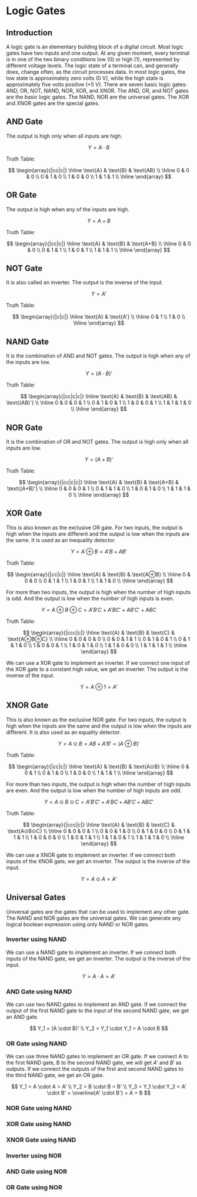 # Logic Gates

## Introduction

A logic gate is an elementary building block of a digital circuit. Most logic gates have two inputs and one output. At any given moment, every terminal is in one of the two binary conditions low (0) or high (1), represented by different voltage levels. The logic state of a terminal can, and generally does, change often, as the circuit processes data. In most logic gates, the low state is approximately zero volts (0 V), while the high state is approximately five volts positive (+5 V). There are seven basic logic gates: AND, OR, NOT, NAND, NOR, XOR, and XNOR. The AND, OR, and NOT gates are the basic logic gates. The NAND, NOR are the universal gates. The XOR and XNOR gates are the special gates.

## AND Gate

The output is high only when all inputs are high.

$$
Y = A \cdot B
$$

Truth Table:

$$
\begin{array}{|cc|c|}
\hline
\text{A} & \text{B} & \text{AB} \\
\hline
0 & 0 & 0 \\
0 & 1 & 0 \\
1 & 0 & 0 \\
1 & 1 & 1 \\
\hline
\end{array}
$$

## OR Gate

The output is high when any of the inputs are high.

$$
Y = A + B
$$

Truth Table:

$$
\begin{array}{|cc|c|}
\hline
\text{A} & \text{B} & \text{A+B} \\
\hline
0 & 0 & 0 \\
0 & 1 & 1 \\
1 & 0 & 1 \\
1 & 1 & 1 \\
\hline
\end{array}
$$

## NOT Gate

It is also called an inverter. The output is the inverse of the input.

$$
Y = A'
$$

Truth Table:

$$
\begin{array}{|c|c|}
\hline
\text{A} & \text{A'} \\
\hline
0 & 1 \\
1 & 0 \\
\hline
\end{array}
$$

## NAND Gate

It is the combination of AND and NOT gates. The output is high when any of the inputs are low.

$$
Y = (A \cdot B)'
$$

Truth Table:

$$
\begin{array}{|cc|c|c|}
\hline
\text{A} & \text{B} & \text{AB} & \text{(AB)'} \\
\hline
0 & 0 & 0 & 1 \\
0 & 1 & 0 & 1 \\
1 & 0 & 0 & 1 \\
1 & 1 & 1 & 0 \\
\hline
\end{array}
$$

## NOR Gate

It is the combination of OR and NOT gates. The output is high only when all inputs are low.

$$
Y = (A + B)'
$$

Truth Table:

$$
\begin{array}{|cc|c|c|}
\hline
\text{A} & \text{B} & \text{A+B} & \text{(A+B)'} \\
\hline
0 & 0 & 0 & 1 \\
0 & 1 & 1 & 0 \\
1 & 0 & 1 & 0 \\
1 & 1 & 1 & 0 \\
\hline
\end{array}
$$

## XOR Gate

This is also known as the exclusive OR gate.
For two inputs, the output is high when the inputs are different and the output is low when the inputs are the same. It is used as an inequality detector.

$$
Y = A \oplus B = A'B + AB'
$$

Truth Table:

$$
\begin{array}{|cc|c|}
\hline
\text{A} & \text{B} & \text{A⊕B} \\
\hline
0 & 0 & 0 \\
0 & 1 & 1 \\
1 & 0 & 1 \\
1 & 1 & 0 \\
\hline
\end{array}
$$

For more than two inputs, the output is high when the number of high inputs is odd. And the output is low when the number of high inputs is even.

$$
Y = A \oplus B \oplus C = A'B'C + A'BC' + AB'C' + ABC
$$

Truth Table:

$$
\begin{array}{|ccc|c|}
\hline
\text{A} & \text{B} & \text{C} & \text{A⊕B⊕C} \\
\hline
0 & 0 & 0 & 0 \\
0 & 0 & 1 & 1 \\
0 & 1 & 0 & 1 \\
0 & 1 & 1 & 0 \\
1 & 0 & 0 & 1 \\
1 & 0 & 1 & 0 \\
1 & 1 & 0 & 0 \\
1 & 1 & 1 & 1 \\
\hline
\end{array}
$$

We can use a XOR gate to implement an inverter. If we connect one input of the XOR gate to a constant high value, we get an inverter. The output is the inverse of the input.

$$
Y = A \oplus 1 = A'
$$

## XNOR Gate

This is also known as the exclusive NOR gate.
For two inputs, the output is high when the inputs are the same and the output is low when the inputs are different. It is also used as an equality detector.

$$
Y = A \odot B = AB + A'B' = (A \oplus B)'
$$

Truth Table:

$$
\begin{array}{|cc|c|}
\hline
\text{A} & \text{B} & \text{A⊙B} \\
\hline
0 & 0 & 1 \\
0 & 1 & 0 \\
1 & 0 & 0 \\
1 & 1 & 1 \\
\hline
\end{array}
$$

For more than two inputs, the output is high when the number of high inputs are even. And the output is low when the number of high inputs are odd.

$$
Y = A \odot B \odot C = A'B'C' + A'BC + AB'C + ABC'
$$

Truth Table:

$$
\begin{array}{|ccc|c|}
\hline
\text{A} & \text{B} & \text{C} & \text{A⊙B⊙C} \\
\hline
0 & 0 & 0 & 1 \\
0 & 0 & 1 & 0 \\
0 & 1 & 0 & 0 \\
0 & 1 & 1 & 1 \\
1 & 0 & 0 & 0 \\
1 & 0 & 1 & 1 \\
1 & 1 & 0 & 1 \\
1 & 1 & 1 & 0 \\
\hline
\end{array}
$$

We can use a XNOR gate to implement an inverter. If we connect both inputs of the XNOR gate, we get an inverter. The output is the inverse of the input.

$$
Y = A \odot A = A'
$$

## Universal Gates

Universal gates are the gates that can be used to implement any other gate. The NAND and NOR gates are the universal gates. We can generate any logical boolean expression using only NAND or NOR gates.


### Inverter using NAND

We can use a NAND gate to implement an inverter. If we connect both inputs of the NAND gate, we get an inverter. The output is the inverse of the input.

$$
Y = A \cdot A = A'
$$

### AND Gate using NAND

We can use two NAND gates to implement an AND gate. If we connect the output of the first NAND gate to the input of the second NAND gate, we get an AND gate.

$$
Y_1 = (A \cdot B)' \\
Y_2 = Y_1 \cdot Y_1 = A \cdot B
$$

### OR Gate using NAND

We can use three NAND gates to implement an OR gate. If we connect A to the first NAND gate, B to the second NAND gate, we will get $A'$ and $B'$ as outputs. If we connect the outputs of the first and second NAND gates to the third NAND gate, we get an OR gate.

$$
Y_1 = A \cdot A = A' \\
Y_2 = B \cdot B = B' \\
Y_3 = Y_1 \cdot Y_2 = A' \cdot B' = \overline{A' \cdot B'} = A + B
$$

### NOR Gate using NAND

### XOR Gate using NAND

### XNOR Gate using NAND

### Inverter using NOR

### AND Gate using NOR

### OR Gate using NOR
